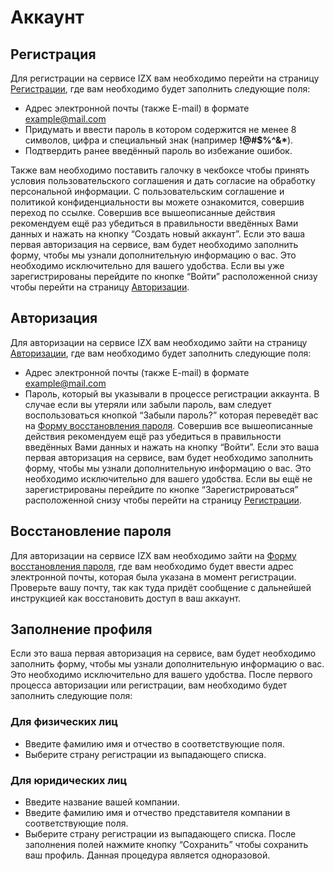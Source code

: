 # Аккаунт
## Регистрация
Для регистрации на сервисе IZX вам необходимо перейти на страницу [Регистрации](http://izx.tech/register), где вам необходимо будет заполнить следующие поля:
-	Адрес электронной почты (также E-mail) в формате example@mail.com
-	Придумать и ввести пароль в котором содержится не менее 8 символов, цифра и специальный знак (например __!@#$%^&*__).
-	Подтвердить ранее введённый пароль во избежание ошибок.

Также вам необходимо поставить галочку в чекбоксе чтобы принять условия пользовательского соглашения и дать согласие на обработку персональной информации. С пользовательским соглашение и политикой конфиденциальности вы можете ознакомится, совершив переход по ссылке.
Совершив все вышеописанные действия рекомендуем ещё раз убедиться в правильности введённых Вами данных и нажать на кнопку “Создать новый аккаунт”.
Если это ваша первая авторизация на сервисе, вам будет необходимо заполнить форму, чтобы мы узнали дополнительную информацию о вас. Это необходимо исключительно для вашего удобства.
Если вы уже зарегистрированы перейдите по кнопке “Войти” расположенной снизу чтобы перейти на страницу [Авторизации](http://izx.tech/auth).

## Авторизация
Для авторизации на сервисе IZX вам необходимо зайти на страницу [Авторизации](http://izx.tech/auth), где вам необходимо будет заполнить следующие поля:
-	Адрес электронной почты (также E-mail) в формате example@mail.com
-	Пароль, который вы указывали в процессе регистрации аккаунта. В случае если вы утеряли или забыли пароль, вам следует воспользоваться кнопкой “Забыли пароль?” которая переведёт вас на [Форму восстановления пароля](http://izx.tech/recovery).
Совершив все вышеописанные действия рекомендуем ещё раз убедиться в правильности введённых Вами данных и нажать на кнопку “Войти”.
Если это ваша первая авторизация на сервисе, вам будет необходимо заполнить форму, чтобы мы узнали дополнительную информацию о вас. Это необходимо исключительно для вашего удобства.
Если вы ещё не зарегистрированы перейдите по кнопке “Зарегистрироваться” расположенной снизу чтобы перейти на страницу [Регистрации](http://izx.tech/register).

## Восстановление пароля
Для авторизации на сервисе IZX вам необходимо зайти на [Форму восстановления пароля](http://izx.tech/recovery), где вам необходимо будет ввести адрес электронной почты, которая была указана в момент регистрации. Проверьте вашу почту, так как туда придёт сообщение с дальнейшей инструкцией как восстановить доступ в ваш аккаунт.

## Заполнение профиля
Если это ваша первая авторизация на сервисе, вам будет необходимо заполнить форму, чтобы мы узнали дополнительную информацию о вас. Это необходимо исключительно для вашего удобства. После первого процесса авторизации или регистрации, вам необходимо будет заполнить следующие поля:

### Для физических лиц
-	Введите фамилию имя и отчество в соответствующие поля.
-	Выберите страну регистрации из выпадающего списка.

### Для юридических лиц
-	Введите название вашей компании.
-	Введите фамилию имя и отчество представителя компании в соответствующие поля.
-	Выберите страну регистрации из выпадающего списка.
После заполнения полей нажмите кнопку “Cохранить” чтобы сохранить ваш профиль. Данная процедура является одноразовой.